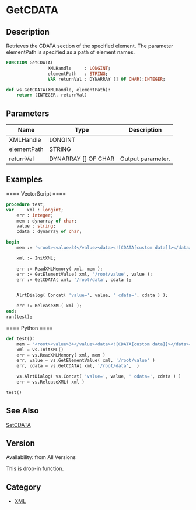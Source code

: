 # GetCDATA

## Description
Retrieves the CDATA section of the specified element. The parameter elementPath is specified as a path of element names.

```pascal
FUNCTION GetCDATA(
				XMLHandle     : LONGINT;
				elementPath   : STRING;
				VAR returnVal : DYNARRAY [] OF CHAR):INTEGER;
```

```python
def vs.GetCDATA(XMLHandle, elementPath):
    return (INTEGER, returnVal)
```

## Parameters
|Name|Type|Description|
|---|---|---|
|XMLHandle|LONGINT|   |
|elementPath|STRING|   |
|returnVal|DYNARRAY [] OF CHAR|Output parameter.|

## Examples
==== VectorScript ====
```pascal
procedure test;
var 	xml : longint;
	err : integer;
	mem : dynarray of char;
	value : string;
	cdata : dynarray of char;

begin
	mem := '<root><value>34</value><data><![CDATA[custom data]]></data></root>';

	xml := InitXML;	

	err := ReadXMLMemory( xml, mem );
	err := GetElementValue( xml, '/root/value', value );
	err := GetCDATA( xml, '/root/data', cdata );


	AlrtDialog( Concat( 'value=', value, ' cdata=', cdata ) );

	err := ReleaseXML( xml );
end;
run(test);
```
==== Python ====
```python
def test():
	mem = '<root><value>34</value><data><![CDATA[custom data]]></data></root>'
	xml = vs.InitXML()
	err = vs.ReadXMLMemory( xml, mem )
	err, value = vs.GetElementValue( xml, '/root/value' )
	err, cdata = vs.GetCDATA( xml, '/root/data',  )

	vs.AlrtDialog( vs.Concat( 'value=', value, ' cdata=', cdata ) )
	err = vs.ReleaseXML( xml )

test()
```

## See Also
[SetCDATA](SetCDATA.md)

## Version
Availability: from All Versions

This is drop-in function.

## Category
* [XML](../Categories/XML.md)
